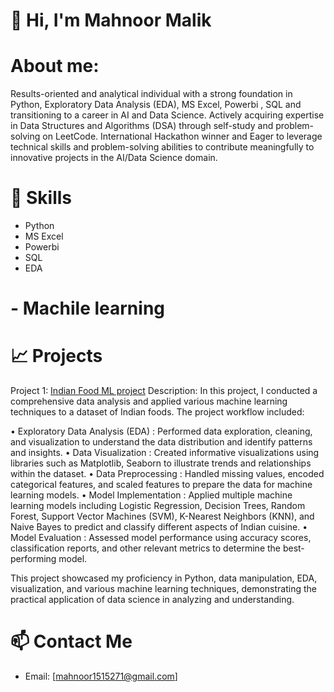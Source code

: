# 👋 Hi, I'm Mahnoor Malik
 # About me:
Results-oriented and analytical individual with a strong foundation in Python, Exploratory Data Analysis (EDA), MS Excel, Powerbi , SQL and  transitioning to a career in AI and Data Science. Actively acquiring expertise in Data Structures and Algorithms (DSA) through self-study and problem-solving on LeetCode. International Hackathon winner and Eager to leverage technical skills and problem-solving abilities to contribute meaningfully to innovative projects in the AI/Data Science domain.

# 🚀 Skills
 - Python
 - MS Excel
 - Powerbi
 - SQL
 - EDA
# - Machile learning

 # 📈 Projects
 Project 1: [Indian Food ML project](https://github.com/Mahnoormalik123/Indian-food-project)
Description:  In this project, I conducted a comprehensive data analysis and applied various machine learning techniques to a dataset of Indian foods. The project workflow included:

 • Exploratory Data Analysis (EDA) : Performed data exploration, cleaning, and visualization to understand the data distribution and identify patterns and insights.
 • Data Visualization : Created informative visualizations using libraries such as Matplotlib, Seaborn to illustrate trends and relationships within the dataset.
 • Data Preprocessing : Handled missing values, encoded categorical features, and scaled features to prepare the data for machine learning models.
 • Model Implementation : Applied multiple machine learning models including Logistic Regression, Decision Trees, Random Forest, Support Vector Machines (SVM), K-Nearest Neighbors (KNN), and Naive Bayes to predict and classify different aspects of Indian cuisine.
 • Model Evaluation : Assessed model performance using accuracy scores, classification reports, and other relevant metrics to determine the best-performing model.

This project showcased my proficiency in Python, data manipulation, EDA, visualization, and various machine learning techniques, demonstrating the practical application of data science in analyzing and understanding.


 # 📫 Contact Me
 - Email: [mahnoor1515271@gmail.com]

